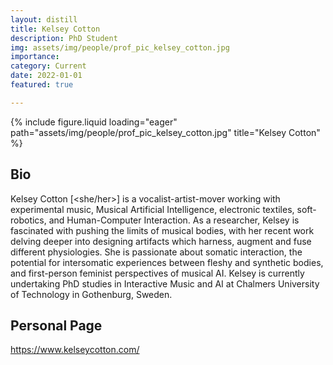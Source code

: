 ```yaml
---
layout: distill
title: Kelsey Cotton
description: PhD Student
img: assets/img/people/prof_pic_kelsey_cotton.jpg
importance: 
category: Current
date: 2022-01-01
featured: true

---
```


<div class="fake-img l-body">
{% include figure.liquid loading="eager" path="assets/img/people/prof_pic_kelsey_cotton.jpg" title="Kelsey Cotton" %}
</div>

## Bio

Kelsey Cotton [<she/her>] is a vocalist-artist-mover working with experimental music, Musical Artificial Intelligence, electronic textiles, soft-robotics, and Human-Computer Interaction. As a researcher, Kelsey is fascinated with pushing the limits of musical bodies, with her recent work delving deeper into designing artifacts which harness, augment and fuse different physiologies. She is passionate about somatic interaction, the potential for intersomatic experiences between fleshy and synthetic bodies, and first-person feminist perspectives of musical AI. Kelsey is currently undertaking PhD studies in Interactive Music and AI at Chalmers University of Technology in Gothenburg, Sweden.

## Personal Page

<https://www.kelseycotton.com/>

